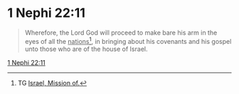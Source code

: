 # 1 Nephi 22:11

> Wherefore, the Lord God will proceed to make bare his arm in the eyes of all the <u>nations</u>[^a], in bringing about his covenants and his gospel unto those who are of the house of Israel.

[1 Nephi 22:11](https://www.churchofjesuschrist.org/study/scriptures/bofm/1-ne/22?lang=eng&id=p11#p11)


[^a]: TG [Israel, Mission of.](https://www.churchofjesuschrist.org/study/scriptures/tg/israel-mission-of?lang=eng)
